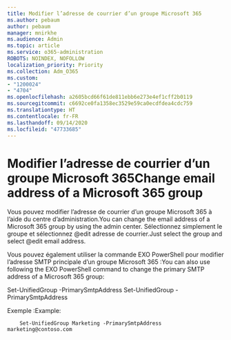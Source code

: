 ```yaml
---
title: Modifier l’adresse de courrier d’un groupe Microsoft 365
ms.author: pebaum
author: pebaum
manager: mnirkhe
ms.audience: Admin
ms.topic: article
ms.service: o365-administration
ROBOTS: NOINDEX, NOFOLLOW
localization_priority: Priority
ms.collection: Adm_O365
ms.custom:
- "1200024"
- "4704"
ms.openlocfilehash: a2605bcd66f61de811ebb6e273e4ef1cff2b0119
ms.sourcegitcommit: c6692ce0fa1358ec3529e59ca0ecdfdea4cdc759
ms.translationtype: HT
ms.contentlocale: fr-FR
ms.lasthandoff: 09/14/2020
ms.locfileid: "47733685"
---
```

# <a name="change-email-address-of-a-microsoft-365-group"></a><span data-ttu-id="4855e-102">Modifier l’adresse de courrier d’un groupe Microsoft 365</span><span class="sxs-lookup"><span data-stu-id="4855e-102">Change email address of a Microsoft 365 group</span></span>

<span data-ttu-id="4855e-103">Vous pouvez modifier l’adresse de courrier d’un groupe Microsoft 365 à l’aide du centre d’administration.</span><span class="sxs-lookup"><span data-stu-id="4855e-103">You can change the email address of a Microsoft 365 group by using the admin center.</span></span> <span data-ttu-id="4855e-104">Sélectionnez simplement le groupe et sélectionnez @edit adresse de courrier.</span><span class="sxs-lookup"><span data-stu-id="4855e-104">Just select the group and select @edit email address.</span></span>

<span data-ttu-id="4855e-105">Vous pouvez également utiliser la commande EXO PowerShell pour modifier l’adresse SMTP principale d’un groupe Microsoft 365 :</span><span class="sxs-lookup"><span data-stu-id="4855e-105">You can also use following the EXO PowerShell command to change the primary SMTP address of a Microsoft 365 group:</span></span>

<span data-ttu-id="4855e-106">Set-UnifiedGroup <Group Name> -PrimarySmtpAddress <new SMTP Address></span><span class="sxs-lookup"><span data-stu-id="4855e-106">Set-UnifiedGroup <Group Name> -PrimarySmtpAddress <new SMTP Address></span></span>

<span data-ttu-id="4855e-107">Exemple :</span><span class="sxs-lookup"><span data-stu-id="4855e-107">Example:</span></span>

```
    Set-UnifiedGroup Marketing -PrimarySmtpAddress marketing@contoso.com
```
